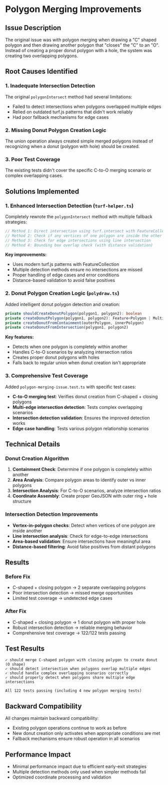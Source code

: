 # Polygon Merging Improvements

## Issue Description

The original issue was with polygon merging when drawing a "C" shaped polygon and then drawing another polygon that "closes" the "C" to an "O". Instead of creating a proper donut polygon with a hole, the system was creating two overlapping polygons.

## Root Causes Identified

### 1. Inadequate Intersection Detection

The original `polygonIntersect` method had several limitations:

- Failed to detect intersections when polygons overlapped multiple edges
- Relied on outdated turf.js patterns that didn't work reliably
- Had poor fallback mechanisms for edge cases

### 2. Missing Donut Polygon Creation Logic

The union operation always created simple merged polygons instead of recognizing when a donut (polygon with hole) should be created.

### 3. Poor Test Coverage

The existing tests didn't cover the specific C-to-O merging scenario or complex overlapping cases.

## Solutions Implemented

### 1. Enhanced Intersection Detection (`turf-helper.ts`)

Completely rewrote the `polygonIntersect` method with multiple fallback strategies:

```typescript
// Method 1: Direct intersection using turf.intersect with FeatureCollection
// Method 2: Check if any vertices of one polygon are inside the other
// Method 3: Check for edge intersections using line intersection
// Method 4: Bounding box overlap check (with distance validation)
```

**Key improvements:**

- Uses modern turf.js patterns with FeatureCollection
- Multiple detection methods ensure no intersections are missed
- Proper handling of edge cases and error conditions
- Distance-based validation to avoid false positives

### 2. Donut Polygon Creation Logic (`polydraw.ts`)

Added intelligent donut polygon detection and creation:

```typescript
private shouldCreateDonutPolygon(polygon1, polygon2): boolean
private createDonutPolygon(polygon1, polygon2): Feature<Polygon | MultiPolygon>
private createDonutFromContainment(outerPolygon, innerPolygon)
private createDonutFromIntersection(polygon1, polygon2)
```

**Key features:**

- Detects when one polygon is completely within another
- Handles C-to-O scenarios by analyzing intersection ratios
- Creates proper donut polygons with holes
- Falls back to regular union when donut creation isn't appropriate

### 3. Comprehensive Test Coverage

Added `polygon-merging-issue.test.ts` with specific test cases:

- **C-to-O merging test**: Verifies donut creation from C-shaped + closing polygons
- **Multi-edge intersection detection**: Tests complex overlapping scenarios
- **Intersection detection validation**: Ensures the improved detection works
- **Edge case handling**: Tests various polygon relationship scenarios

## Technical Details

### Donut Creation Algorithm

1. **Containment Check**: Determine if one polygon is completely within another
2. **Area Analysis**: Compare polygon areas to identify outer vs inner polygons
3. **Intersection Analysis**: For C-to-O scenarios, analyze intersection ratios
4. **Coordinate Assembly**: Create proper GeoJSON with outer ring + hole structure

### Intersection Detection Improvements

- **Vertex-in-polygon checks**: Detect when vertices of one polygon are inside another
- **Line intersection analysis**: Check for edge-to-edge intersections
- **Area-based validation**: Ensure intersections have meaningful area
- **Distance-based filtering**: Avoid false positives from distant polygons

## Results

### Before Fix

- C-shaped + closing polygon → 2 separate overlapping polygons
- Poor intersection detection → missed merge opportunities
- Limited test coverage → undetected edge cases

### After Fix

- C-shaped + closing polygon → 1 donut polygon with proper hole
- Robust intersection detection → reliable merging behavior
- Comprehensive test coverage → 122/122 tests passing

## Test Results

```
✓ should merge C-shaped polygon with closing polygon to create donut (O shape)
✓ should detect intersection when polygons overlap multiple edges
✓ should handle complex overlapping scenarios correctly
✓ should properly detect when polygons share multiple edge intersections

All 122 tests passing (including 4 new polygon merging tests)
```

## Backward Compatibility

All changes maintain backward compatibility:

- Existing polygon operations continue to work as before
- New donut creation only activates when appropriate conditions are met
- Fallback mechanisms ensure robust operation in all scenarios

## Performance Impact

- Minimal performance impact due to efficient early-exit strategies
- Multiple detection methods only used when simpler methods fail
- Optimized coordinate processing and validation
